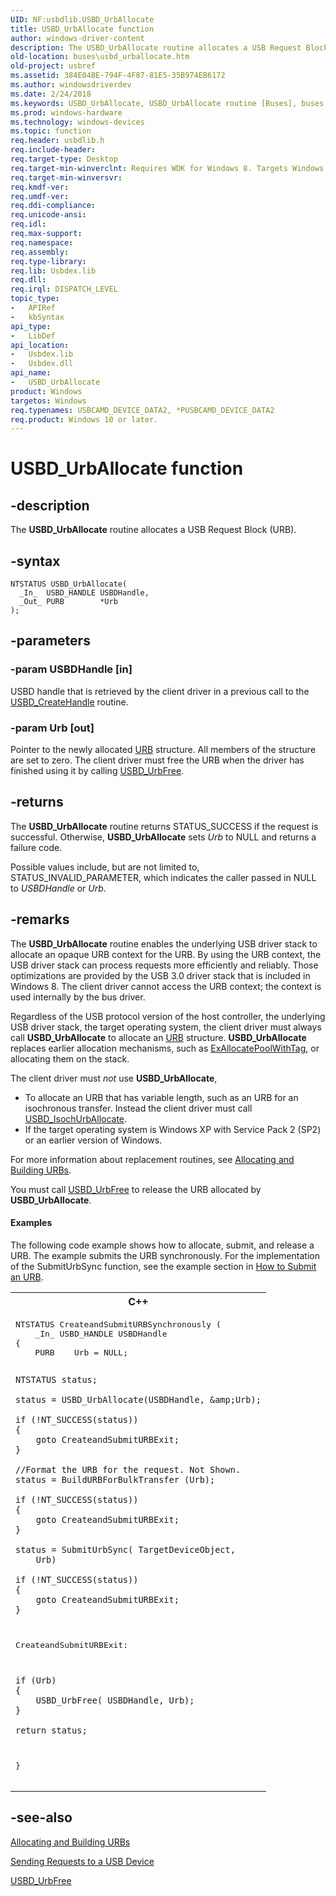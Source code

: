 ```yaml
---
UID: NF:usbdlib.USBD_UrbAllocate
title: USBD_UrbAllocate function
author: windows-driver-content
description: The USBD_UrbAllocate routine allocates a USB Request Block (URB).
old-location: buses\usbd_urballocate.htm
old-project: usbref
ms.assetid: 384E04BE-794F-4F87-81E5-35B974EB6172
ms.author: windowsdriverdev
ms.date: 2/24/2018
ms.keywords: USBD_UrbAllocate, USBD_UrbAllocate routine [Buses], buses.usbd_urballocate, usbdlib/USBD_UrbAllocate
ms.prod: windows-hardware
ms.technology: windows-devices
ms.topic: function
req.header: usbdlib.h
req.include-header: 
req.target-type: Desktop
req.target-min-winverclnt: Requires WDK for Windows 8. Targets Windows Vista and later versions of the Windows operating system.
req.target-min-winversvr: 
req.kmdf-ver: 
req.umdf-ver: 
req.ddi-compliance: 
req.unicode-ansi: 
req.idl: 
req.max-support: 
req.namespace: 
req.assembly: 
req.type-library: 
req.lib: Usbdex.lib
req.dll: 
req.irql: DISPATCH_LEVEL
topic_type:
-	APIRef
-	kbSyntax
api_type:
-	LibDef
api_location:
-	Usbdex.lib
-	Usbdex.dll
api_name:
-	USBD_UrbAllocate
product: Windows
targetos: Windows
req.typenames: USBCAMD_DEVICE_DATA2, *PUSBCAMD_DEVICE_DATA2
req.product: Windows 10 or later.
---
```


# USBD_UrbAllocate function


## -description


The <b>USBD_UrbAllocate</b> routine allocates a USB Request Block (URB).


## -syntax


````
NTSTATUS USBD_UrbAllocate(
  _In_  USBD_HANDLE USBDHandle,
  _Out_ PURB        *Urb
);
````


## -parameters




### -param USBDHandle [in]

USBD handle that is retrieved by the client driver in a previous call to  the <a href="..\usbdlib\nf-usbdlib-usbd_createhandle.md">USBD_CreateHandle</a> routine.


### -param Urb [out]

Pointer to the newly allocated <a href="..\usb\ns-usb-_urb.md">URB</a> structure. All members of the structure are set to zero. The client driver must free the URB when the driver has finished using it by calling <a href="..\usbdlib\nf-usbdlib-usbd_urbfree.md">USBD_UrbFree</a>.


## -returns



The <b>USBD_UrbAllocate</b> routine returns STATUS_SUCCESS if the request is successful. Otherwise,  <b>USBD_UrbAllocate</b> sets <i>Urb</i> to NULL and returns a failure code. 

Possible values include, but are not limited to, STATUS_INVALID_PARAMETER, which  indicates the caller passed in NULL to <i>USBDHandle</i> or <i>Urb</i>.




## -remarks



The <b>USBD_UrbAllocate</b> routine enables the underlying USB driver stack to allocate an opaque URB context for the URB. By using the URB context, the USB driver stack can process requests more efficiently and reliably. Those optimizations are provided by the USB 3.0 driver stack that is included in Windows 8. The client driver cannot access the URB context; the context is used internally by the bus driver. 

Regardless of the USB protocol version of the host controller, the underlying USB driver stack, the target operating system, the client driver must always call <b>USBD_UrbAllocate</b> to allocate an <a href="..\usb\ns-usb-_urb.md">URB</a> structure.  <b>USBD_UrbAllocate</b> replaces earlier allocation mechanisms, such as  <a href="..\wdm\nf-wdm-exallocatepoolwithtag.md">ExAllocatePoolWithTag</a>, or allocating them on the stack. 

The client driver must <i>not</i> use <b>USBD_UrbAllocate</b>, 

<ul>
<li>To allocate an URB that has variable length, such as an URB for an isochronous transfer. Instead the client driver must call <a href="..\usbdlib\nf-usbdlib-usbd_isochurballocate.md">USBD_IsochUrbAllocate</a>. </li>
<li>If the target operating system is Windows XP with Service Pack 2 (SP2) or an earlier version of Windows.</li>
</ul>
For more information about replacement routines, see <a href="https://msdn.microsoft.com/library/windows/hardware/hh450844">Allocating and Building URBs</a>.

You must call <a href="..\usbdlib\nf-usbdlib-usbd_urbfree.md">USBD_UrbFree</a> to release the URB allocated by <b>USBD_UrbAllocate</b>. 


#### Examples

The following code example shows how to allocate, submit, and release a URB. The example submits the URB synchronously. For the implementation of the SubmitUrbSync function, see the example section in [How to Submit an URB](https://docs.microsoft.com/en-us/windows-hardware/drivers/usbcon/send-requests-to-the-usb-driver-stack).

<div class="code"><span codelanguage="ManagedCPlusPlus"><table>
<tr>
<th>C++</th>
</tr>
<tr>
<td>
<pre>NTSTATUS CreateandSubmitURBSynchronously (
    _In_ USBD_HANDLE USBDHandle 
{
    PURB    Urb = NULL;

    NTSTATUS status;

    status = USBD_UrbAllocate(USBDHandle, &amp;Urb);

    if (!NT_SUCCESS(status))
    {
        goto CreateandSubmitURBExit;
    }

    //Format the URB for the request. Not Shown.
    status = BuildURBForBulkTransfer (Urb);

    if (!NT_SUCCESS(status))
    {
        goto CreateandSubmitURBExit;
    }

    status = SubmitUrbSync( TargetDeviceObject,
        Urb)  

    if (!NT_SUCCESS(status))
    {
        goto CreateandSubmitURBExit;
    }

CreateandSubmitURBExit:

    if (Urb)
    {
        USBD_UrbFree( USBDHandle, Urb); 
    }

    return status;

}
</pre>
</td>
</tr>
</table></span></div>



## -see-also

<a href="https://docs.microsoft.com/en-us/windows-hardware/drivers/usbcon/how-to-add-xrb-support-for-client-drivers">Allocating and Building URBs</a>



<a href="https://msdn.microsoft.com/15be1e51-5ab2-40c4-95a8-8555c92523aa">Sending Requests to a USB Device</a>



<a href="..\usbdlib\nf-usbdlib-usbd_urbfree.md">USBD_UrbFree</a>



 

 


